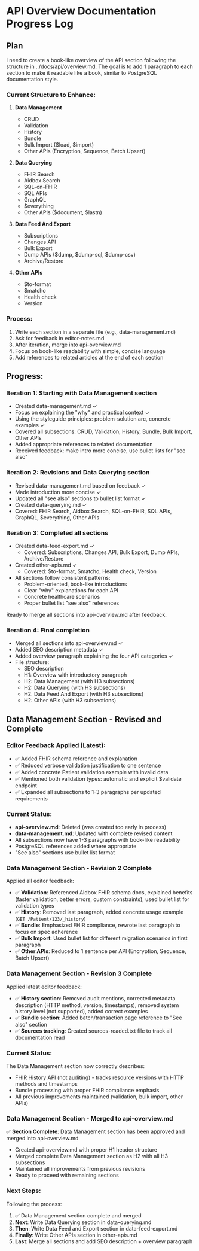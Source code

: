 # API Overview Documentation Progress Log

## Plan

I need to create a book-like overview of the API section following the structure in ../docs/api/overview.md. The goal is to add 1 paragraph to each section to make it readable like a book, similar to PostgreSQL documentation style.

### Current Structure to Enhance:
1. **Data Management**
   - CRUD
   - Validation
   - History
   - Bundle
   - Bulk Import ($load, $import)
   - Other APIs (Encryption, Sequence, Batch Upsert)

2. **Data Querying**
   - FHIR Search
   - Aidbox Search
   - SQL-on-FHIR
   - SQL APIs
   - GraphQL
   - $everything
   - Other APIs ($document, $lastn)

3. **Data Feed And Export**
   - Subscriptions
   - Changes API
   - Bulk Export
   - Dump APIs ($dump, $dump-sql, $dump-csv)
   - Archive/Restore

4. **Other APIs**
   - $to-format
   - $matcho
   - Health check
   - Version

### Process:
1. Write each section in a separate file (e.g., data-management.md)
2. Ask for feedback in editor-notes.md
3. After iteration, merge into api-overview.md
4. Focus on book-like readability with simple, concise language
5. Add references to related articles at the end of each section

## Progress:

### Iteration 1: Starting with Data Management section
- Created data-management.md ✓
- Focus on explaining the "why" and practical context ✓
- Using the styleguide principles: problem-solution arc, concrete examples ✓
- Covered all subsections: CRUD, Validation, History, Bundle, Bulk Import, Other APIs
- Added appropriate references to related documentation
- Received feedback: make intro more concise, use bullet lists for "see also"

### Iteration 2: Revisions and Data Querying section
- Revised data-management.md based on feedback ✓
- Made introduction more concise ✓
- Updated all "see also" sections to bullet list format ✓
- Created data-querying.md ✓
- Covered: FHIR Search, Aidbox Search, SQL-on-FHIR, SQL APIs, GraphQL, $everything, Other APIs

### Iteration 3: Completed all sections
- Created data-feed-export.md ✓
  - Covered: Subscriptions, Changes API, Bulk Export, Dump APIs, Archive/Restore
- Created other-apis.md ✓
  - Covered: $to-format, $matcho, Health check, Version
- All sections follow consistent patterns:
  - Problem-oriented, book-like introductions
  - Clear "why" explanations for each API
  - Concrete healthcare scenarios
  - Proper bullet list "see also" references
  
Ready to merge all sections into api-overview.md after feedback.

### Iteration 4: Final completion
- Merged all sections into api-overview.md ✓
- Added SEO description metadata ✓
- Added overview paragraph explaining the four API categories ✓
- File structure:
  - SEO description
  - H1: Overview with introductory paragraph
  - H2: Data Management (with H3 subsections)
  - H2: Data Querying (with H3 subsections)
  - H2: Data Feed And Export (with H3 subsections)
  - H2: Other APIs (with H3 subsections)
  
## Data Management Section - Revised and Complete

### Editor Feedback Applied (Latest):
- ✅ Added FHIR schema reference and explanation
- ✅ Reduced verbose validation justification to one sentence
- ✅ Added concrete Patient validation example with invalid data
- ✅ Mentioned both validation types: automatic and explicit $validate endpoint
- ✅ Expanded all subsections to 1-3 paragraphs per updated requirements

### Current Status:
- **api-overview.md**: Deleted (was created too early in process)
- **data-management.md**: Updated with complete revised content
- All subsections now have 1-3 paragraphs with book-like readability
- PostgreSQL references added where appropriate
- "See also" sections use bullet list format

### Data Management Section - Revision 2 Complete

Applied all editor feedback:
- ✅ **Validation**: Referenced Aidbox FHIR schema docs, explained benefits (faster validation, better errors, custom constraints), used bullet list for validation types
- ✅ **History**: Removed last paragraph, added concrete usage example (`GET /Patient/123/_history`)
- ✅ **Bundle**: Emphasized FHIR compliance, rewrote last paragraph to focus on spec adherence
- ✅ **Bulk Import**: Used bullet list for different migration scenarios in first paragraph
- ✅ **Other APIs**: Reduced to 1 sentence per API (Encryption, Sequence, Batch Upsert)

### Data Management Section - Revision 3 Complete

Applied latest editor feedback:
- ✅ **History section**: Removed audit mentions, corrected metadata description (HTTP method, version, timestamps), removed system history level (not supported), added correct examples
- ✅ **Bundle section**: Added batch/transaction page reference to "See also" section  
- ✅ **Sources tracking**: Created sources-readed.txt file to track all documentation read

### Current Status:
The Data Management section now correctly describes:
- FHIR History API (not auditing) - tracks resource versions with HTTP methods and timestamps
- Bundle processing with proper FHIR compliance emphasis
- All previous improvements maintained (validation, bulk import, other APIs)

### Data Management Section - Merged to api-overview.md

✅ **Section Complete**: Data Management section has been approved and merged into api-overview.md
- Created api-overview.md with proper H1 header structure
- Merged complete Data Management section as H2 with all H3 subsections
- Maintained all improvements from previous revisions
- Ready to proceed with remaining sections

### Next Steps:
Following the process:
1. ✅ Data Management section complete and merged
2. **Next**: Write Data Querying section in data-querying.md
3. **Then**: Write Data Feed and Export section in data-feed-export.md  
4. **Finally**: Write Other APIs section in other-apis.md
5. **Last**: Merge all sections and add SEO description + overview paragraph